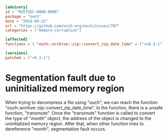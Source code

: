 ```toml
[advisory]
id = "RUSTSEC-0000-0000"
package = "ouch"
date = "2024-09-22"
url = "https://github.com/ouch-org/ouch/issues/707"
categories = ["memory-corruption"]

[affected]
functions = { "ouch::archive::zip::convert_zip_date_time" = ["<=0.3.1"] }

[versions]
patched = [">0.3.1"]
```
# Segmentation fault due to uninitialized memory region
When trying to decompress a file using "ouch", we can reach the function "ouch::archive::zip::convert_zip_date_time".
In the function, there is a unsafe function, "transmute". Once the "transmute" function is called to convert the type of "month" object,
the address of the object is changed to the uninitialized memory region. 
After that, when other function tries to dereference "month", segmentation fault occurs.
